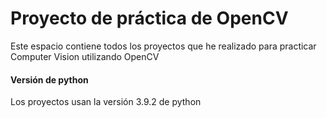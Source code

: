 # Proyecto de práctica de OpenCV
Este espacio contiene todos los proyectos que he realizado para practicar Computer Vision utilizando OpenCV
#### Versión de python ####
Los proyectos usan la versión 3.9.2 de python



